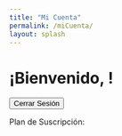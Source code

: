```yaml
---
title: "Mi Cuenta"
permalink: /miCuenta/
layout: splash
---
```


# ¡Bienvenido, <span id="username"></span>!

<!-- Cierre de sesión -->
<button onclick="logout()">Cerrar Sesión</button>

<!-- Mostrar el plan de suscripción -->
<p>Plan de Suscripción: <span id="subscriptionPlan"></span></p>

<script>
  // Netlify Identity script y manejo de eventos
  netlifyIdentity.on('login', user => {
    // Acciones adicionales después del inicio de sesión si es necesario

    // Muestra el mensaje de bienvenida y el nombre de usuario
    const usernameSpan = document.getElementById('username');

    if (usernameSpan) {
      usernameSpan.innerText = user.user_metadata.full_name || user.email;
    }

    // Mostrar el plan de suscripción si está disponible
    const subscriptionPlanSpan = document.getElementById('subscriptionPlan');

    if (subscriptionPlanSpan && user.user_metadata.subscription_plan) {
      subscriptionPlanSpan.innerText = user.user_metadata.subscription_plan;
    }
  });

  netlifyIdentity.on('logout', () => {
    // Acciones adicionales después del cierre de sesión si es necesario

    // Borra el nombre de usuario al cerrar sesión
    const usernameSpan = document.getElementById('username');
    if (usernameSpan) {
      usernameSpan.innerText = '';
    }

    // Limpiar el plan de suscripción al cerrar sesión
    const subscriptionPlanSpan = document.getElementById('subscriptionPlan');
    if (subscriptionPlanSpan) {
      subscriptionPlanSpan.innerText = '';
    }
  });

  function logout() {
    netlifyIdentity.logout();
  }

</script>
